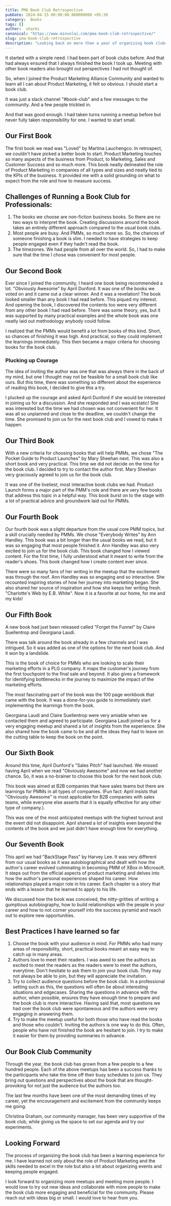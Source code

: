 ```yaml
---
title: PMA Book Club Retrospective
pubDate: 2024-04-15 00:00:00.000000000 +05:30
category:  Books
tags: []
author:  sharmi
canonical: "https://www.minvolai.com/pma-book-club-retrospective/"
slug: pma-book-club-retrospective
description: "Looking back on more than a year of organizing book clubs for Product Managers."
---
```


It started with a simple need. I had been part of book clubs before. And that had always ensured that I always finished the book I took up. Meeting with other book readers also brought out perspectives I had not thought of.

So, when I joined the Product Marketing Alliance Community and wanted to learn all I can about Product Marketing, it felt so obvious. I should start a book club.

It was just a slack channel "#book-club" and a few messages to the community. And a few people trickled in. 

And that was good enough. I had taken turns running a meetup before but never fully taken responsibility for one. I wanted to start small. 

## Our First Book
The first book we read was "Loved" by Martina Lauchengco. In retrospect, we couldn't have picked a better book to start. Product Marketing touches so many aspects of the business from Product, to Marketing, Sales and Customer Success and so much more. This book neatly delineated the role of Product Marketing in companies of all types and sizes and neatly tied to the KPIs of the business. It provided me with a solid grounding on what to expect from the role and how to measure success.

## Challenges of Running a Book Club for Professionals:
1. The books we choose are non-fiction business books. So there are no two ways to interpret the book. Creating discussions around the book takes an entirely different approach compared to the usual book clubs.
2. Most people are busy. And PMMs, so much more so. So, the chances of someone finishing a book is slim. I needed to have strategies to keep people engaged even if they hadn't read the book.
3. The timezones. We had people from all over the world. So, I had to make sure that the time I chose was convenient for most people.

## Our Second Book
Ever since I joined the community, I heard one book being recommended a lot. "Obviously Awesome" by April Dunford. It was one of the books we voted on and it came out a clear winner. And it was a revelation! The book looked smaller than any book I had read before. This piqued my interest. And opening the book, I discovered the contents too were very different from any other book I had read before. There was some theory, yes, but it was supported by many practical examples and the whole book was one neatly laid out methodology anybody could follow. 

I realized that the PMMs would benefit a lot from books of this kind. Short, so chances of finishing it was high. And practical, so they could implement the learnings immediately. This then became a major criteria for choosing books for the book club.

### Plucking up Courage
The idea of inviting the author was one that was always there in the back of my mind, but one I thought may not be feasible for a small book club like ours. But this time, there was something so different about the experience of reading this book, I decided to give this a try. 

I plucked up the courage and asked April Dunford if she would be interested in joining us for a discussion. And she responded and I was ecstatic! She was interested but the time we had chosen was not convenient for her. It was all so unplanned and close to the deadline, we couldn't change the time. She promised to join us for the next book club and I vowed to make it happen.

## Our Third Book
With a new criteria for choosing books that will help PMMs, we chose "The Pocket Guide to Product Launches" by Mary Sheehan next. This was also a short book and very practical. This time we did not decide on the time for the book club. I decided to try to contact the author first. Mary Sheehan very graciously agreed to join us for the book club.

It was one of the liveliest, most interactive book clubs we had. Product Launch forms a major part of the PMM's role and there are very few books that address this topic in a helpful way. This book burst on to the stage with a lot of practical advice and groundwork laid out for PMMs.

## Our Fourth Book
Our fourth book was a slight departure from the usual core PMM topics, but a skill crucially needed by PMMs. We chose "Everybody Writes" by Ann Handley. This book was a bit longer than the usual books we read, but it was so engaging that most people finished it. Ann Handley was also very excited to join us for the book club. This book changed how I viewed content. For the first time, I fully understood what it meant to write from the reader's shoes. This book changed how I create content ever since. 

There were so many fans of her writing in the meetup that the excitement was through the roof. Ann Handley was so engaging and so interactive. She recounted inspiring stories of how her journey into marketing began. She also shared her source of inspiration and how she keeps her writing fresh. "Charlotte's Web by E.B. White". Now it is a favorite at our home, for me and my kids!

## Our Fifth Book
A new book had just been released called "Forget the Funnel" by Claire Suellentrop and Georgiana Laudi. 

There was talk around the book already in a few channels and I was intrigued. So it was added as one of the options for the next book club. And it won by a landslide. 

This is the book of choice for PMMs who are looking to scale their marketing efforts in a PLG company. It maps the customer's journey from the first touchpoint to the final sale and beyond. It also gives a framework for identifying bottlenecks in the journey to maximize the impact of the marketing efforts. 

The most fascinating part of the book was the 100 page workbook that came with the book. It was a done-for-you guide to immediately start implementing the learnings from the book.

Georgiana Laudi and Claire Suellentrop were very amiable when we contacted them and agreed to participate. Georgiana Laudi joined us for a very engaging meetup and shared a lot of insights from the experience. She also shared how the book came to be and all the ideas they had to leave on the cutting table to keep the book on the point.


## Our Sixth Book
Around this time, April Dunford's "Sales Pitch" had launched. We missed having April when we read "Obviously Awesome" and now we had another chance. So, it was a no-brainer to choose this book for the next book club. 

This book was aimed at B2B companies that have sales teams but there are learnings for PMMs in all types of companies. (Fun fact: April insists that "Obviously Awesome" is most applicable for B2B companies with sales teams, while everyone else asserts that it is equally effective for any other type of company.).

This was one of the most anticipated meetups with the highest turnout and the event did not disappoint. April shared a lot of insights even beyond the contents of the book and we just didn't have enough time for everything.

## Our Seventh Book
This april we had "BackStage Pass" by Harvey Lee. It was very different from our usual books as it was autobiographical and dealt with how the author's career evolved culminating in becoming PMM of XBox in Microsoft. It steps out from the official aspects of product marketing and delves into how the author's personal experiences shaped his career. How relationships played a major role in his career. Each chapter is a story that ends with a lesson that he learned to apply to his life.

We discussed how the book was conceived, the nitty-gritties of writing a gumptious autobiography, how to build relationships with the people in your career and how to not corner yourself into the success pyramid and reach out to explore new opportunities.

## Best Practices I have learned so far
1. Choose the book with your audience in mind. For PMMs who had many areas of responsibility, short, practical books meant an easy way to catch up in many areas.
2. Authors love to meet their readers. I was awed to see the authors as excited to meet the readers as the readers were to meet the authors, everytime. Don't hesitate to ask them to join your book club. They may not always be able to join, but they will appreciate the invitation.
3. Try to collect audience questions before the book club. In a professional setting such as this, the questions will often be about interesting situations and edgecases. Sharing the questions in advance with the author, when possible, ensures they have enough time to prepare and the book club is more interactive. Having said that, most questions we had over the book club were spontaneous and the authors were very engaging in answering them.
4. Try to make the meetup useful for both those who have read the books and those who couldn't. Inviting the authors is one way to do this. Often, people who have not finished the book are hesitant to join. I try to make it easier for them by providing summaries in advance.

## Our Book Club Community
Through the year, the book club has grown from a few people to a few hundred people. 
Each of the above meetups has been a success thanks to the participants who take the time off their busy schedules to join us. 
They bring out questions and perspectives about the book that are thought-provoking for not just the audience but the authors too. 

The last few months have been one of the most demanding times of my career, yet the encouragement and excitement from the community keeps me going.

Christina Graham, our community manager, has been very supportive of the book club, while giving us the space to set our agenda and try our experiments.

## Looking Forward
The process of organizing the book club has been a learning experience for me. I have learned not only about the role of Product Marketing and the skills needed to excel in the role but also a lot about organizing events and keeping people engaged. 

I look forward to organizing more meetups and meeting more people. I would love to try out new ideas and collaborate with more people to make the book club more engaging and beneficial for the community. Please reach out with ideas big or small. I would love to hear from you.


 